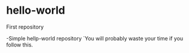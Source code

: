 # hello-world
First repository

-Simple hellp-world repository
`You will probably waste your time if you follow this.
